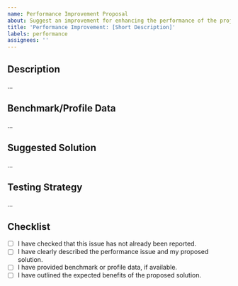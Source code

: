 ```yaml
---
name: Performance Improvement Proposal
about: Suggest an improvement for enhancing the performance of the project
title: 'Performance Improvement: [Short Description]'
labels: performance
assignees: ''
---
```


## Description

<!-- A clear and concise description of the performance issue and the proposed improvement. -->

...

## Benchmark/Profile Data

<!-- Provide data or links to benchmarks/profiles showcasing the performance issue, if available. -->

...

## Suggested Solution

<!-- Describe your suggested solution and how it addresses the performance issue. -->

...

## Testing Strategy

<!-- Outline how this performance improvement will be tested and verified.
     Include specific test cases, metrics, or tools. -->

...

## Checklist

- [ ] I have checked that this issue has not already been reported.
- [ ] I have clearly described the performance issue and my proposed solution.
- [ ] I have provided benchmark or profile data, if available.
- [ ] I have outlined the expected benefits of the proposed solution.
